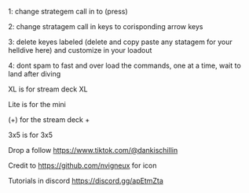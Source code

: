 1: change strategem call in to (press)

2: change stratagem call in keys to corisponding arrow keys

3: delete keyes labeled (delete and copy paste any statagem for your helldive here) and customize in your loadout

4: dont spam to fast and over load the commands, one at a time, wait to land after diving

XL is for stream deck XL

Lite is for the mini

(+) for the stream deck +

3x5 is for 3x5

Drop a follow https://www.tiktok.com/@dankischillin

Credit to https://github.com/nvigneux for icon

Tutorials in discord https://discord.gg/apEtmZta
